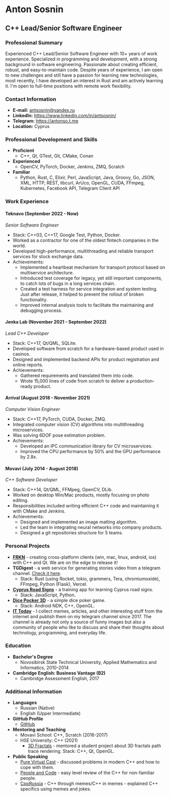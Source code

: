 # **Anton Sosnin**
## **C++ Lead/Senior Software Engineer**

### **Professional Summary**
Experienced C++ Lead/Senior Software Engineer with 10+ years of work experience. Specialized in programming and development, with a strong background in software engineering. Passionate about creating efficient, robust, and easy-to-maintain code. Despite years of experience, I am open to new challenges and still have a passion for learning new technologies, most recently, I have developed an interest in Rust and am actively learning it. I'm open to full-time positions with remote work flexibility.

### **Contact Information**
- **E-mail:** antsosnin@yandex.ru
- **LinkedIn:** https://www.linkedin.com/in/antsosnin/
- **Telegram:** https://antonso.t.me
- **Location:** Cyprus

### **Professional Development and Skills**
- **Proficient**
  - C++, Qt, GTest, Git, CMake, Conan
- **Experienced**
  - OpenCV, PyTorch, Docker, Jenkins, ZMQ, Scratch
- **Familiar**
  - Python, Rust, C, Elixir, Perl, JavaScript, Java, Groovy, Go, JSON, XML, HTTP, REST, libcurl, ArUco, OpenGL, CUDA, FFmpeg, Kubernetes, Facebook API, Telegram Client API

### **Work Experience**

#### **Teknavo** (September 2022 - Now)
*Senior Software Engineer*
- Stack: C++03, C++17, Google Test, Python, Docker.
- Worked as a contractor for one of the oldest fintech companies in the world.
- Developed high-performance, multithreading and reliable transport services for stock exchange data.
- Achievements:
  - Implemented a heartbeat mechanism for transport protocol based on multiservice architecture.
  - Introduced test coverage for legacy, yet still important components, to catch lots of bugs in a long services chain.
  - Created a test harness for service integration and system testing. Just after release, it helped to prevent the rollout of broken functionality.
  - Improved internal analysis tools to facilitate the maintaining and debugging process.

#### **Jenka Lab** (November 2021 - September 2022)
*Lead C++ Developer*
- Stack: C++17, Qt/QML, SQLite.
- Developed software from scratch for a hardware-based product used in casinos.
- Designed and implemented backend APIs for product registration and online reports.
- Achievements:
  - Gathered requirements and translated them into code.
  - Wrote 15,000 lines of code from scratch to deliver a production-ready product.

#### **Arrival** (August 2018 - November 2021)
*Computer Vision Engineer*
- Stack:  C++17, PyTorch, CUDA, Docker, ZMQ.
- Integrated computer vision (CV) algorithms into multithreading microservices.
- Was solving 6DOF pose estimation problem.
- Achievements:
  - Developed an IPC communication library for CV microservices.
  - Improved the CPU performance by 50% and the GPU performance by 2.8x.

#### **Movavi** (July 2014 - August 2018)
*C++ Software Developer*
- Stack: C++14, Qt/QML, FFMpeg, OpenCV, DLib.
- Worked on desktop Win/Mac products, mostly focusing on photo editing.
- Responsibilities included writing efficient C++ code and maintaining it with CMake and Jenkins.
- Achievements:
  - Designed and implemented an image matting algorithm.
  - Led the team in integrating neural networks into company products.
  - Designed a git repositories structure for 5 teams.

### **Personal Projects**
  - [**FRKN**](https://frkn.org) - creating cross-platform clients (win, mac, linux, android, ios) with C++ and Qt. We are on the edge to release it!
  - **TGDigest** - a web service for generating stories video from a telegram channel. [Check it here](https://ithueti.club/story).
    - Stack: Rust (using Rocket, tokio, grammers, Tera, chromiumoxide), FFmpeg, Python (Flask), Vercel.
  - [**Cyprus Road Signs**](https://github.com/mrfeod/cysigns) - a training app for learning Cyprus road signs.
    - Stack: JavaScript, Python.
  - [**Dice Pocker 3D**](https://play.google.com/store/apps/details?id=com.LongIntStudio.DicePoker) - a simple dice poker game.
    - Stack: Android NDK, C++, OpenGL.
  - [**IT Today**](https://ithueti.club) - I collect memes, articles, and other interesting stuff from the internet and publish them on my telegram channel since 2017. The channel is already not only a source of funny images but also a community of people who like to discuss and share their thoughts about technology, programming, and everyday life.

### **Education**
- **Bachelor's Degree**
  - Novosibirsk State Technical University, Applied Mathematics and Informatics, 2010-2014
- **Cambridge English: Business Vantage (B2)**
  - Cambridge Assessment English, 2017

### **Additional Information**
- **Languages**
  - Russian (Native)
  - English (Upper Intermediate)
- **GitHub Profile**
  - [GitHub](https://github.com/mrfeod)
- **Mentoring and Teaching**
  - Movavi School: C++, Scratch (2016-2017)
  - HSE University: C++ (2021)
    - [3D Fractals](https://habr.com/ru/company/hsespb/blog/570086/) - mentored a student project about 3D fractals path trace rendering.
    Stack: C++, Qt, OpenGL.
- **Public Speaking**
    - [Pure Virtual Cast](https://youtu.be/hyCQ0P1q-bc) - discussed problems in modern C++ and how to cope with them.
    - [People and Code](https://youtu.be/W7lqcptbqak) - easy level review of the C++ for non-familiar people.
    - [CppRussia](https://youtu.be/2YtOXMljmWg) - C++ through memes/C++ in memes - explained C++ specifics using memes and jokes.

